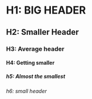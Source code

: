 # H1: BIG HEADER
## H2: Smaller Header
### H3: Average header
#### H4: Getting smaller
##### h5: Almost the smallest
###### h6: small header
